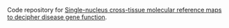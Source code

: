 Code repository for [Single-nucleus cross-tissue molecular reference maps to decipher disease gene function](https://www.biorxiv.org/content/10.1101/2021.07.19.452954v1).
